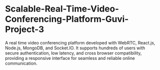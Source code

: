 # Scalable-Real-Time-Video-Conferencing-Platform-Guvi-Project-3
A real time video conferencing platform developed with WebRTC, React.js, Node.js, MongoDB, and Socket.IO. It supports hundreds of users with secure authentication, low latency, and cross browser compatibility, providing a responsive interface for seamless and reliable online communication.
